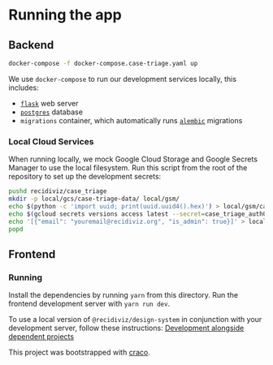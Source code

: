 # Running the app

## Backend

```bash
docker-compose -f docker-compose.case-triage.yaml up
```

We use `docker-compose` to run our development services locally, this includes:

- [`flask`](https://flask.palletsprojects.com/en/1.1.x/) web server
- [`postgres`](https://www.postgresql.org/) database
- `migrations` container, which automatically runs [`alembic`](https://alembic.sqlalchemy.org/) migrations

### Local Cloud Services

When running locally, we mock Google Cloud Storage and Google Secrets Manager to use the local filesystem.
Run this script from the root of the repository to set up the development secrets:

```bash
pushd recidiviz/case_triage
mkdir -p local/gcs/case-triage-data/ local/gsm/
echo $(python -c 'import uuid; print(uuid.uuid4().hex)') > local/gsm/case_triage_secret_key
echo $(gcloud secrets versions access latest --secret=case_triage_auth0 --project recidiviz-staging) > local/gsm/case_triage_auth0
echo '[{"email": "youremail@recidiviz.org", "is_admin": true}]' > local/gcs/case-triage-data/allowlist_v2.json
popd
```

## Frontend

### Running

Install the dependencies by running `yarn` from this directory.
Run the frontend development server with `yarn run dev`.

To use a local version of `@recidiviz/design-system` in conjunction with your development server,
follow these instructions: [Development alongside dependent projects](https://github.com/Recidiviz/web-libraries/tree/main/packages/design-system#2-development-alongside-dependent-projects)

This project was bootstrapped with [craco](https://github.com/gsoft-inc/craco).
